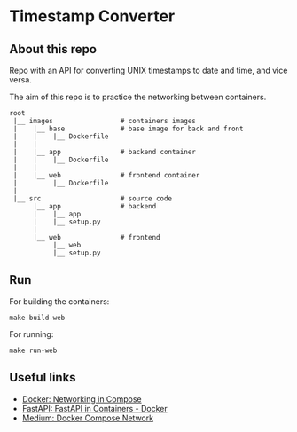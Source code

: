 # Timestamp Converter

## About this repo

Repo with an API for converting UNIX timestamps to date and time, and vice versa.

The aim of this repo is to practice the networking between containers.


```
root
 |__ images                 # containers images
 |    |__ base              # base image for back and front
 |    |    |__ Dockerfile
 |    |
 |    |__ app               # backend container  
 |    |    |__ Dockerfile
 |    |
 |    |__ web               # frontend container
 |         |__ Dockerfile
 |
 |__ src                    # source code
      |__ app               # backend
      |    |__ app
      |    |__ setup.py
      |
      |__ web               # frontend
           |__ web
           |__ setup.py
```

## Run

For building the containers:

```
make build-web
```

For running:
```
make run-web
```

## Useful links

- [Docker: Networking in Compose](https://docs.docker.com/compose/networking/)
- [FastAPI: FastAPI in Containers - Docker](https://fastapi.tiangolo.com/deployment/docker/)
- [Medium: Docker Compose Network](https://medium.com/@caysever/docker-compose-network-b86e424fad82)
